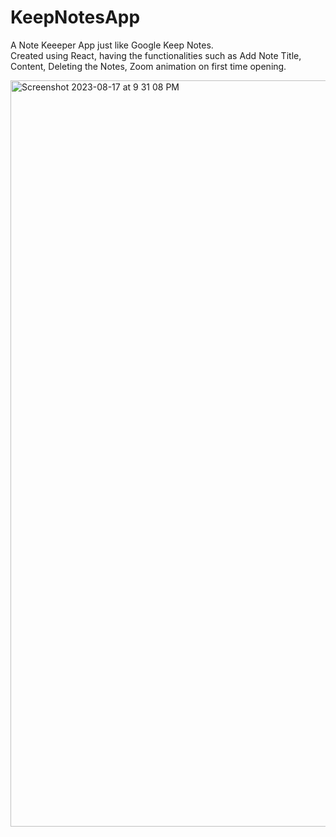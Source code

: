 # KeepNotesApp

A Note Keeeper App just like Google Keep Notes.
<br>
Created using React, having the functionalities such as Add Note Title, Content, Deleting the Notes, Zoom animation on first time opening.

<img width="1194" alt="Screenshot 2023-08-17 at 9 31 08 PM" src="https://github.com/aryashubhanshu/KeepNotesApp/assets/90999253/b0dff923-ff95-46a0-ba5d-b2c90e65145c">
